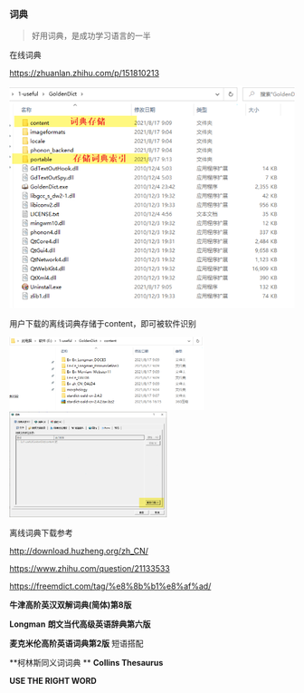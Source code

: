 ### 词典

> 好用词典，是成功学习语言的一半



在线词典

https://zhuanlan.zhihu.com/p/151810213







![](词典.assets/image-20210817092048937.png)

用户下载的离线词典存储于content，即可被软件识别

<img src="词典.assets/image-20210817091916976.png" style="zoom:50%;" />   <img src="词典.assets/image-20210817092158439.png" style="zoom:33%;" />

离线词典下载参考

http://download.huzheng.org/zh_CN/

https://www.zhihu.com/question/21133533

https://freemdict.com/tag/%e8%8b%b1%e8%af%ad/



**牛津高阶英汉双解词典(简体)第8版**

 **Longman**  **朗文当代高级英语辞典第六版**

**麦克米伦高阶英语词典第2版**  短语搭配

**柯林斯同义词词典 ** **Collins Thesaurus**

**USE THE RIGHT WORD**
